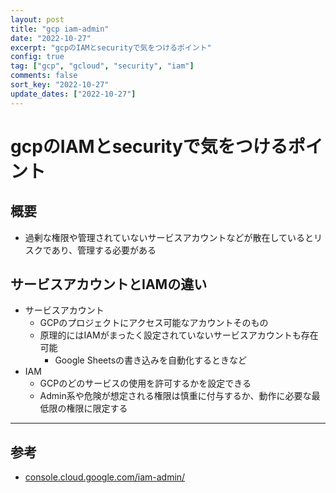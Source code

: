 ```yaml
---
layout: post
title: "gcp iam-admin"
date: "2022-10-27"
excerpt: "gcpのIAMとsecurityで気をつけるポイント"
config: true
tag: ["gcp", "gcloud", "security", "iam"]
comments: false
sort_key: "2022-10-27"
update_dates: ["2022-10-27"]
---
```


# gcpのIAMとsecurityで気をつけるポイント

## 概要
 - 過剰な権限や管理されていないサービスアカウントなどが散在しているとリスクであり、管理する必要がある

## サービスアカウントとIAMの違い
 - サービスアカウント
   - GCPのプロジェクトにアクセス可能なアカウントそのもの
   - 原理的にはIAMがまったく設定されていないサービスアカウントも存在可能
     - Google Sheetsの書き込みを自動化するときなど
 - IAM
   - GCPのどのサービスの使用を許可するかを設定できる
   - Admin系や危険が想定される権限は慎重に付与するか、動作に必要な最低限の権限に限定する

---

## 参考
 - [console.cloud.google.com/iam-admin/](https://console.cloud.google.com/iam-admin/iam)

